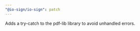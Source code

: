 ```yaml
---
"@io-sign/io-sign": patch
---
```


Adds a try-catch to the pdf-lib library to avoid unhandled errors.
